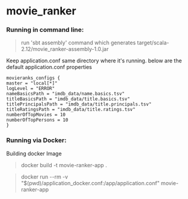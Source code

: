 # movie_ranker

### Running in command line:

> run 'sbt assembly' command which generates target/scala-2.12/movie_ranker-assembly-1.0.jar

Keep application.conf same directory where it's running. below are the default application.conf properties

    movieranks_configs {
    master = "local[*]"
    logLevel = "ERROR"
    nameBasicsPath = "imdb_data/name.basics.tsv"
    titleBasicsPath = "imdb_data/title.basics.tsv"
    titlePrincipalsPath = "imdb_data/title.principals.tsv"
    titleRatingsPath = "imdb_data/title.ratings.tsv"
    numberOfTopMovies = 10
    numberOfTopPersons = 10
    }


### Running via Docker:

Building docker Image

> docker build -t movie-ranker-app .

> docker run --rm -v "$(pwd)/application_docker.conf:/app/application.conf"  movie-ranker-app

